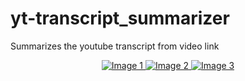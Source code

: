 # yt-transcript_summarizer
Summarizes the youtube transcript from video link


<p align="center">
    <a href="https://link-to-your-page-1">
        <img src="https://raw.githubusercontent.com/your-username/your-repository/main/images/image1.svg" alt="Image 1" />
    </a>
    <a href="https://link-to-your-page-2">
        <img src="https://raw.githubusercontent.com/your-username/your-repository/main/images/image2.svg" alt="Image 2" />
    </a>
    <a href="https://link-to-your-page-3">
        <img src="https://raw.githubusercontent.com/your-username/your-repository/main/images/image3.svg" alt="Image 3" />
    </a>
</p>


